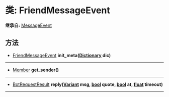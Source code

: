# 类: FriendMessageEvent  
  
**继承自:** [MessageEvent](MessageEvent.md)  
  
## 方法 
  
- [FriendMessageEvent](FriendMessageEvent.md) **init_meta([Dictionary](https://docs.godotengine.org/en/latest/classes/class_dictionary.html) dic)**  
  
---  
  
- [Member](Member.md) **get_sender()**  
  
---  
  
- [BotRequestResult](BotRequestResult.md) **reply([Variant](https://docs.godotengine.org/en/latest/classes/class_variant.html) msg, [bool](https://docs.godotengine.org/en/latest/classes/class_bool.html) quote, [bool](https://docs.godotengine.org/en/latest/classes/class_bool.html) at, [float](https://docs.godotengine.org/en/latest/classes/class_float.html) timeout)**  
  
---  
  

